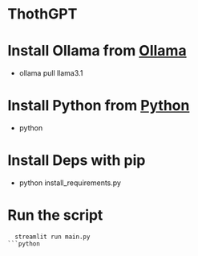 # ThothGPT

# Install Ollama from [Ollama](https://ollama.com)
- ollama pull llama3.1
# Install Python from [Python](https://python.org)
- python
# Install Deps with pip
- python install_requirements.py
# Run the script
```
  streamlit run main.py
```python